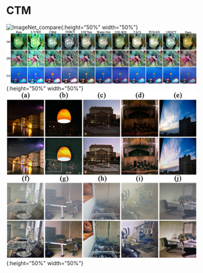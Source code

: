 # CTM
![ImageNet_compare](Figs/ImageNet_compare.jpg){:height="50%" width="50%"}
![UFO_compare](Figs/UFO_compare.jpg){:height="50%" width="50%"}
![Compare_Others](Figs/Compare_Others.jpg){:height="50%" width="50%"}
